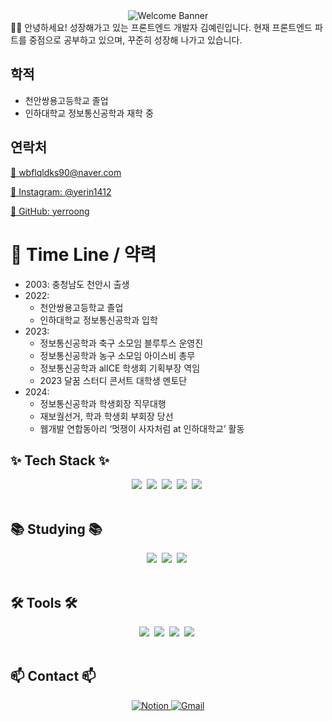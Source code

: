 <!-- 헤더 부분 -->
<div align="center">
  <img src="https://user-images.githubusercontent.com/123456789/your-custom-image.png" alt="Welcome Banner" />
</div>

<aside>
👋🏻 안녕하세요! 성장해가고 있는 프론트엔드 개발자 김예린입니다. 현재 프론트엔드 파트를 중점으로 공부하고 있으며, 꾸준히 성장해 나가고 있습니다.
</aside>

## 학적

- 천안쌍용고등학교 졸업
- 인하대학교 정보통신공학과 재학 중

## 연락처

[📧 wbflqldks90@naver.com](mailto:wbflqldks90@naver.com)

[📱 Instagram: @yerin1412](https://www.instagram.com/yerin1412?igsh=MnF5a2wyYjh5aGhz)

[📁 GitHub: yerroong](https://github.com/yerroong)

# 📅 Time Line / 약력

- 2003: 충청남도 천안시 출생
- 2022:
    - 천안쌍용고등학교 졸업
    - 인하대학교 정보통신공학과 입학
- 2023:
    - 정보통신공학과 축구 소모임 블루투스 운영진
    - 정보통신공학과 농구 소모임 아이스비 총무
    - 정보통신공학과 alICE 학생회 기획부장 역임
    - 2023 달꿈 스터디 콘서트 대학생 멘토단
- 2024:
    - 정보통신공학과 학생회장 직무대행
    - 재보궐선거, 학과 학생회 부회장 당선
    - 웹개발 연합동아리 ‘멋쟁이 사자처럼 at 인하대학교’ 활동

## ✨ Tech Stack ✨
<div align="center">
  <img src="https://img.shields.io/badge/react-20232a.svg?style=for-the-badge&logo=react&logoColor=61DAFB" />&nbsp
  <img src="https://img.shields.io/badge/javascript-F7DF1E.svg?style=for-the-badge&logo=javascript&logoColor=20232a" />&nbsp
  <img src="https://img.shields.io/badge/html5-E34F26.svg?style=for-the-badge&logo=html5&logoColor=white" />&nbsp
  <img src="https://img.shields.io/badge/css3-1572B6.svg?style=for-the-badge&logo=css3&logoColor=white" />&nbsp
  <img src="https://img.shields.io/badge/c++-00599C.svg?style=for-the-badge&logo=c%2B%2B&logoColor=white" />&nbsp
</div>

<br>

## 📚 Studying 📚
<div align="center">
  <img src="https://img.shields.io/badge/python-3670A0?style=for-the-badge&logo=python&logoColor=ffdd54" />&nbsp
  <img src="https://img.shields.io/badge/React%20Query-FF4154?style=for-the-badge&logo=react%20query&logoColor=white" />&nbsp
  <img src="https://img.shields.io/badge/typescript-007ACC.svg?style=for-the-badge&logo=typescript&logoColor=white" />&nbsp
</div>

<br>

## 🛠 Tools 🛠
<div align="center">
  <img src="https://img.shields.io/badge/github-181717.svg?style=for-the-badge&logo=github&logoColor=white" />&nbsp
  <img src="https://img.shields.io/badge/Notion-F3F3F3.svg?style=for-the-badge&logo=notion&logoColor=black" />&nbsp
  <img src="https://img.shields.io/badge/figma-F24E1E.svg?style=for-the-badge&logo=figma&logoColor=white" />&nbsp
  <img src="https://img.shields.io/badge/VSCode-007ACC.svg?style=for-the-badge&logo=visual-studio-code&logoColor=white" />&nbsp
</div>

<br>

## 📫 Contact 📫
<div align="center">
  <a href="https://www.notion.so/yerin1412/s-Introduction-616b565939a34ca19cacfc0efa979746">
    <img src="https://img.shields.io/badge/Notion-000000?style=for-the-badge&logo=notion&logoColor=white" alt="Notion" />
  </a>
  <a href="mailto:wbflqldks90@inha.edu">
    <img src="https://img.shields.io/badge/Gmail-D14836?style=for-the-badge&logo=gmail&logoColor=white" alt="Gmail" />
  </a>
</div>
